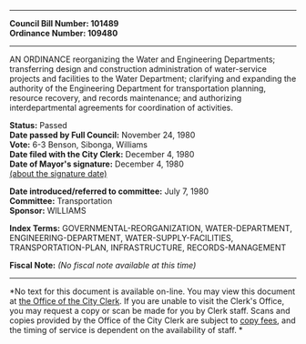 * * * * *  
  
**Council Bill Number: [](#h0)[](#h2)101489**   
**Ordinance Number: 109480**  
  
* * * * *  
  
AN ORDINANCE reorganizing the Water and Engineering Departments; transferring design and construction administration of water-service projects and facilities to the Water Department; clarifying and expanding the authority of the Engineering Department for transportation planning, resource recovery, and records maintenance; and authorizing interdepartmental agreements for coordination of activities.  
  
**Status:** Passed   
**Date passed by Full Council:** November 24, 1980   
**Vote:** 6-3 Benson, Sibonga, Williams   
**Date filed with the City Clerk:** December 4, 1980   
**Date of Mayor's signature:** December 4, 1980   
[(about the signature date)](/~public/approvaldate.htm)   
  
  
**Date introduced/referred to committee:** July 7, 1980   
**Committee:** Transportation   
**Sponsor:** WILLIAMS   
  
**Index Terms:** GOVERNMENTAL-REORGANIZATION, WATER-DEPARTMENT, ENGINEERING-DEPARTMENT, WATER-SUPPLY-FACILITIES, TRANSPORTATION-PLAN, INFRASTRUCTURE, RECORDS-MANAGEMENT  
  
**Fiscal Note:** *(No fiscal note available at this time)*  
  
* * * * *  
  
*No text for this document is available on-line. You may view this document at [the Office of the City Clerk](http://www.seattle.gov/leg/clerk/contactUs.htm). If you are unable to visit the Clerk's Office, you may request a copy or scan be made for you by Clerk staff. Scans and copies provided by the Office of the City Clerk are subject to [copy fees](http://clerk.seattle.gov/~public/clerkfees.htm), and the timing of service is dependent on the availability of staff. *  
  
  
